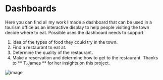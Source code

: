 # Dashboards
Here you can find all my work
I made a dashboard that can be used in a tourism office as an interactive display to help people visiting the town decide where to eat. Possible uses the dashboard needs to support:
1. Idea of the types of food they could try in the town.
2. Find a restaurant to eat at.
3. Determine the quality of the restaurant.
4. Make a reservation and determine how to get to the restaurant.  Thanks to ** T.James ** for her insights on this project.


![image](https://github.com/HemanthEnuguri/Dashboards/assets/127071265/7039554f-511f-40ee-8fbc-2220049f99c3)


